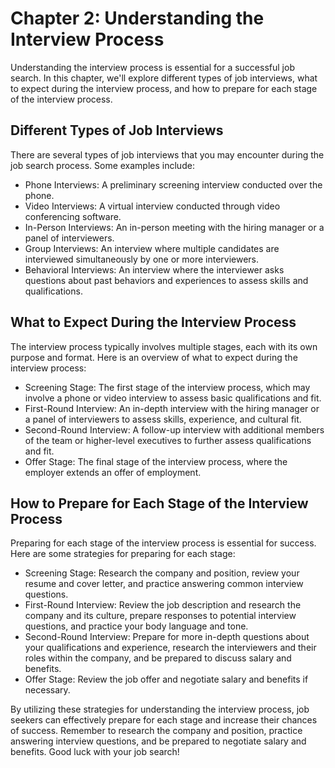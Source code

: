 Chapter 2: Understanding the Interview Process
==============================================

Understanding the interview process is essential for a successful job search. In this chapter, we'll explore different types of job interviews, what to expect during the interview process, and how to prepare for each stage of the interview process.

Different Types of Job Interviews
---------------------------------

There are several types of job interviews that you may encounter during the job search process. Some examples include:

* Phone Interviews: A preliminary screening interview conducted over the phone.
* Video Interviews: A virtual interview conducted through video conferencing software.
* In-Person Interviews: An in-person meeting with the hiring manager or a panel of interviewers.
* Group Interviews: An interview where multiple candidates are interviewed simultaneously by one or more interviewers.
* Behavioral Interviews: An interview where the interviewer asks questions about past behaviors and experiences to assess skills and qualifications.

What to Expect During the Interview Process
-------------------------------------------

The interview process typically involves multiple stages, each with its own purpose and format. Here is an overview of what to expect during the interview process:

* Screening Stage: The first stage of the interview process, which may involve a phone or video interview to assess basic qualifications and fit.
* First-Round Interview: An in-depth interview with the hiring manager or a panel of interviewers to assess skills, experience, and cultural fit.
* Second-Round Interview: A follow-up interview with additional members of the team or higher-level executives to further assess qualifications and fit.
* Offer Stage: The final stage of the interview process, where the employer extends an offer of employment.

How to Prepare for Each Stage of the Interview Process
------------------------------------------------------

Preparing for each stage of the interview process is essential for success. Here are some strategies for preparing for each stage:

* Screening Stage: Research the company and position, review your resume and cover letter, and practice answering common interview questions.
* First-Round Interview: Review the job description and research the company and its culture, prepare responses to potential interview questions, and practice your body language and tone.
* Second-Round Interview: Prepare for more in-depth questions about your qualifications and experience, research the interviewers and their roles within the company, and be prepared to discuss salary and benefits.
* Offer Stage: Review the job offer and negotiate salary and benefits if necessary.

By utilizing these strategies for understanding the interview process, job seekers can effectively prepare for each stage and increase their chances of success. Remember to research the company and position, practice answering interview questions, and be prepared to negotiate salary and benefits. Good luck with your job search!
